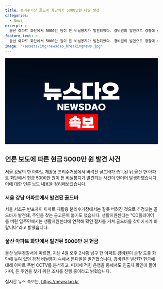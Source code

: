 ```yaml
---
title: 분리수거장 골드바 화단에서 5000만원 다발 발견
categories:
  - News
excerpt: >
  울산 아파트 화단에서 5000만 원이 든 비닐봉지가 발견되었다. 경비원의 발견으로 경찰에 신고되어 조사 중이며, CCTV 분석과 은행 인출자 확인을 통해 소유자를 찾고 범죄 관련성을 조사 중이다. 이와 관련해 서울 서초구 반포자이 아파트에서는 골드바가 발견되어 주인을 찾는 공고가 올라온 바 있다. 
feature_text: >
  울산 아파트 화단에서 5000만 원이 든 비닐봉지가 발견되었다. 경비원의 발견으로 경찰에 신고되어 조사 중이며, CCTV 분석과 은행 인출자 확인을 통해 소유자를 찾고 범죄 관련성을 조사 중이다. 이와 관련해 서울 서초구 반포자이 아파트에서는 골드바가 발견되어 주인을 찾는 공고가 올라온 바 있다. 
image: '/assets/img/newsdao_breakingnews.jpg'
---
```


<p><img src="/assets/img/newsdao_breakingnews.jpg" alt="pcversion 속보" /></p>

<h2 data-ke-size="size26">언론 보도에 따른 현금 5000만 원 발견 사건</h2>

<p data-ke-size="size16">서울 강남의 한 아파트 재활용 분리수거장에서 버려진 골드바가 습득된 뒤 울산 한 아파트 화단에서 현금 5000만 원이 든 비닐봉지가 발견되는 사건이 연이어 발생하였습니다. 이에 대한 언론 보도 내용을 정리해보겠습니다.</p>

<h3><b>서울 강남 아파트에서 발견된 골드바</b></h3>

<p data-ke-size="size16">서울 서초구 반포자이 아파트 재활용 분리수거장에서는 잘못 버려진 것으로 추정되는 골드바가 발견돼, 주인을 찾는 공고문이 붙기도 했습니다. 생활지원센터는 "CD플레이어를 버린 입주민께서는 생활지원센터에 연락해 확인 절차를 거쳐 골드바를 찾아가시기 바랍니다"라고 밝혔습니다.</p>

<h3><b>울산 아파트 화단에서 발견된 5000만 원 현금</b></h3>

<p><p data-ke-size="size16">울산 남부경찰서에 따르면, 지난 4일 오후 2시쯤 남구 한 아파트 경비원이 순찰 도중 화단에 놓여 있던 검정 비닐봉지 속에서 돈다발을 발견했습니다. 경비원은 발견한 현금에 대해 아파트 주변 CCTV를 분석하고, 띠지에 적힌 은행을 통해서도 인출자 확인에 들어가며, 돈 주인을 찾기 위한 조사를 진행 중이라고 밝혔습니다.<p></p>
실시간 뉴스 속보는, <a href="https://newsdao.kr" rel="dofollow">https://newsdao.kr</a>


